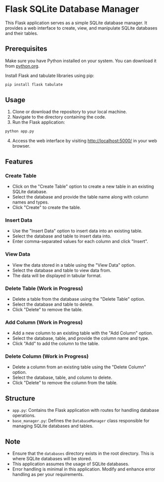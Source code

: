 # Flask SQLite Database Manager

This Flask application serves as a simple SQLite database manager. It provides a web interface to create, view, and manipulate SQLite databases and their tables.

## Prerequisites

Make sure you have Python installed on your system. You can download it from [python.org](https://www.python.org/).

Install Flask and tabulate libraries using pip:

```bash
pip install flask tabulate
```

## Usage

1. Clone or download the repository to your local machine.
2. Navigate to the directory containing the code.
3. Run the Flask application:

```bash
python app.py
```

4. Access the web interface by visiting [http://localhost:5000/](http://localhost:5000/) in your web browser.

## Features

### Create Table

- Click on the "Create Table" option to create a new table in an existing SQLite database.
- Select the database and provide the table name along with column names and types.
- Click "Create" to create the table.

### Insert Data

- Use the "Insert Data" option to insert data into an existing table.
- Select the database and table to insert data into.
- Enter comma-separated values for each column and click "Insert".

### View Data

- View the data stored in a table using the "View Data" option.
- Select the database and table to view data from.
- The data will be displayed in tabular format.

### Delete Table (Work in Progress)

- Delete a table from the database using the "Delete Table" option.
- Select the database and table to delete.
- Click "Delete" to remove the table.

### Add Column (Work in Progress)

- Add a new column to an existing table with the "Add Column" option.
- Select the database, table, and provide the column name and type.
- Click "Add" to add the column to the table.

### Delete Column (Work in Progress)

- Delete a column from an existing table using the "Delete Column" option.
- Select the database, table, and column to delete.
- Click "Delete" to remove the column from the table.

## Structure

- `app.py`: Contains the Flask application with routes for handling database operations.
- `base_manager.py`: Defines the `DatabaseManager` class responsible for managing SQLite databases and tables.

## Note

- Ensure that the `databases` directory exists in the root directory. This is where SQLite databases will be stored.
- This application assumes the usage of SQLite databases.
- Error handling is minimal in this application. Modify and enhance error handling as per your requirements.
